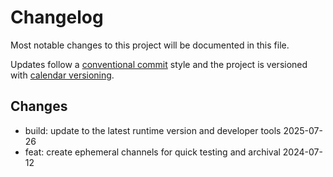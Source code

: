 # Changelog

Most notable changes to this project will be documented in this file.

Updates follow a [conventional commit][commits] style and the project is
versioned with [calendar versioning][calver].

## Changes

- build: update to the latest runtime version and developer tools 2025-07-26
- feat: create ephemeral channels for quick testing and archival 2024-07-12

[calver]: https://calver.org
[commits]: https://www.conventionalcommits.org/en/v1.0.0/
